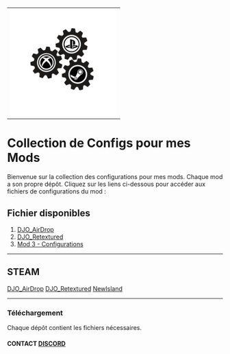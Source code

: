 
<table style="width: 100%; text-align: center;">
  <tr>
    <td>
    <img src="logo_acss.gif" width="250" height="250">
    </td>
  </tr>
</table>

# Collection de Configs pour mes Mods
Bienvenue sur la collection des configurations pour mes mods. Chaque mod a son propre dépôt. Cliquez sur les liens ci-dessous pour accéder aux fichiers de configurations du mod :

## Fichier disponibles

1. [DJO_AirDrop](https://github.com/tonpseudo/config-mod1)
2. [DJO_Retextured](https://github.com/tonpseudo/config-mod2)
3. [Mod 3 - Configurations](https://github.com/tonpseudo/config-mod3)

---
## STEAM

[DJO_AirDrop](https://steamcommunity.com/sharedfiles/filedetails/?id=3384470777)
[DJO_Retextured](https://steamcommunity.com/sharedfiles/filedetails/?id=3047075708)
[NewIsland](https://steamcommunity.com/sharedfiles/filedetails/?id=3197692014)

---

### Téléchargement
Chaque dépôt contient les fichiers nécessaires.

#### CONTACT [DISCORD](https://discord.gg/UXNKcxApkU)
